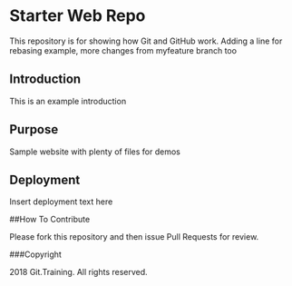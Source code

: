 # Starter Web Repo

This repository is for showing how Git and GitHub work. Adding a line for rebasing example,
more changes from myfeature branch too

## Introduction

This is an example introduction

## Purpose

Sample website with plenty of files for demos

## Deployment

Insert deployment text here

##How To Contribute

Please fork this repository and then issue Pull Requests for review.

###Copyright

2018 Git.Training. All rights reserved.